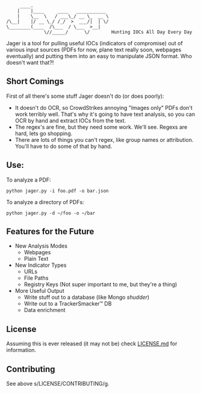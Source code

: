 ```
     ____.
    |    |____     ____   ___________
    |    \__  \   / ___\_/ __ \_  __ \
/\__|    |/ __ \_/ /_/  >  ___/|  | \/
\________(____  /\___  / \___  >__|
              \//_____/      \/        Hunting IOCs All Day Every Day
```

Jager is a tool for pulling useful IOCs (indicators of compromise) out of various input sources (PDFs for now, plane text really soon, webpages eventually) and putting them into an easy to manipulate JSON format. Who doesn't want that?!

## Short Comings
First of all there's some stuff Jager doesn't do (or does poorly):

- It doesn't do OCR, so CrowdStrikes annoying "Images only" PDFs don't work terribly well. That's why it's going to have text analysis, so you can OCR by hand and extract IOCs from the text.
- The regex's are fine, but they need some work. We'll see. Regexs are hard, lets go shopping.
- There are lots of things you can't regex, like group names or attribution. You'll have to do some of that by hand.

## Use:
To analyze a PDF:

```python jager.py -i foo.pdf -o bar.json```

To analyze a directory of PDFs:

```python jager.py -d ~/foo -o ~/bar```

## Features for the Future
- New Analysis Modes
    - Webpages
    - Plain Text
- New Indicator Types
    - URLs
    - File Paths
    - Registry Keys (Not super important to me, but they're a thing)
- More Useful Output
    - Write stuff out to a database (like Mongo *shudder*)
    - Write out to a TrackerSmacker:tm: DB
    - Data enrichment

## License
Assuming this is ever released (it may not be) check [LICENSE.md](./LICENSE.md) for information.

## Contributing
See above s/LICENSE/CONTRIBUTING/g.
